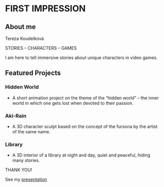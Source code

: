 # FIRST IMPRESSION

## About me
Tereza Koudelková

STORIES – CHARACTERS – GAMES

I am here to tell immersive stories about unique characters in video games.

## Featured Projects

### Hidden World
- A short animation project on the theme of the “hidden world” – the inner world in which one gets lost when devoted to their passion.
  
### Aki-Rain
- A 3D character sculpt based on the concept of the fursona by the artist of the same name.
  
### Library
- A 3D interior of a library at night and day, quiet and peaceful, hiding many stories.


THANK YOU!

See my [presentation](https://www.canva.com/design/DAFzyQPEQXg/Juk2QSs77XM8zXCNxTtVdQ/view?utm_content=DAFzyQPEQXg&utm_campaign=designshare&utm_medium=link&utm_source=editor)
